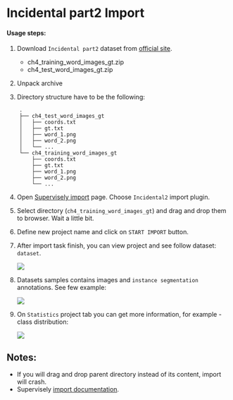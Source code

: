 # Incidental part2 Import

#### Usage steps:
1) Download `Incidental part2` dataset from [official site](http://rrc.cvc.uab.es/?ch=4&com=downloads).

   * ch4_training_word_images_gt.zip
   * ch4_test_word_images_gt.zip


2) Unpack archive

3) Directory structure have to be the following:

```	
	.	
	├── ch4_test_word_images_gt	
	│   ├── coords.txt	
	│   ├── gt.txt	
	│   ├── word_1.png	
	│   ├── word_2.png	
	│   └── ...	
	└── ch4_training_word_images_gt	
	    ├── coords.txt	
	    ├── gt.txt	
	    ├── word_1.png	
	    ├── word_2.png	
	    └── ...
```
 
4) Open [Supervisely import](supervise.ly/import) page. Choose `Incidental2` import plugin.

5) Select directory (`ch4_training_word_images_gt`) and drag and drop them to browser. Wait a little bit.

6) Define new project name and click on `START IMPORT` button.

7) After import task finish, you can view project and see follow dataset: `dataset`.

    ![](https://i.imgur.com/yHYXjcC.png)

8) Datasets samples contains images and `instance segmentation` annotations. See few example:

    ![](https://i.imgur.com/NWvK3xC.png)
    

9) On `Statistics` project tab you can get more information, for example - class distribution:

    ![](https://i.imgur.com/eOH4ymV.png)
    
## Notes:
* If you will drag and drop parent directory instead of its content, import will crash.
* Supervisely [import documentation](https://docs.supervise.ly/import/).
